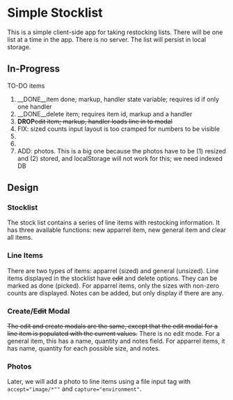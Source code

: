 # Simple Stocklist

This is a simple client-side app for taking restocking lists. 
There will be one list at a time in the app. There is no server.
The list will persist in local storage.

## In-Progress

TO-DO items

1. __DONE__item done; markup, handler state variable; requires id if only one handler
2. __DONE__delete item; requires item id, markup and a handler
3. __DROP__~~edit item; markup, handler loads line in to modal~~
4. FIX: sized counts input layout is too cramped for numbers to be visible
5. 
6.
7. ADD: photos. This is a big one because the photos have to be (1) resized and (2) stored,
and localStorage will not work for this; we need indexed DB

## Design

### Stocklist

The stock list contains a series of line items with restocking information.
It has three available functions: new apparrel item, new general item and clear all items.

### Line Items

There are two types of items: apparrel (sized) and general (unsized).
Line items displayed in the stocklist have ~~edit~~ and delete options.
They can be marked as done (picked).
For apparrel items, only the sizes with non-zero counts are displayed.
Notes can be added, but only display if there are any.

### Create/~~Edit~~ Modal
~~The edit and create modals are the same,
except that the edit modal for a line item is populated with the current values.~~
There is no edit mode.
For a general item, this has a name, quantity and notes field. 
For apparrel items, it has name, quantity for each possible size, and notes.


### Photos
Later, we will add a photo to line items using a file input tag with `accept="image/*""` and `capture="environment"`.
